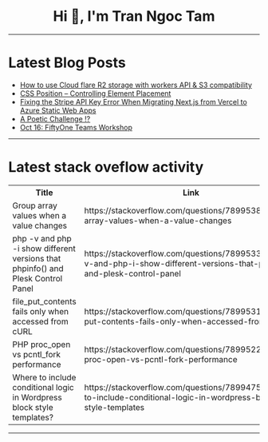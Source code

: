 <h1 align="center">Hi 👋, I'm Tran Ngoc Tam</h1>

---

# Latest Blog Posts 
<!-- BLOG-POST-LIST:START -->
- [How to use Cloud flare R2 storage with workers API &amp; S3 compatibility](https://dev.to/sanya_lazy/how-to-use-cloud-flare-r2-storage-with-workers-api-s3-compatibility-44lf)
- [CSS Position – Controlling Element Placement](https://dev.to/ridoy_hasan/css-position-controlling-element-placement-3f6e)
- [Fixing the Stripe API Key Error When Migrating Next.js from Vercel to Azure Static Web Apps](https://dev.to/rajeshkumaryadavdotcom/fixing-the-stripe-api-key-error-when-migrating-nextjs-from-vercel-to-azure-static-web-apps-3e7l)
- [A Poetic Challenge !?](https://dev.to/kavya-sahai-god/a-poetic-challenge--24m1)
- [Oct 16: FiftyOne Teams Workshop](https://dev.to/voxel51/oct-16-fiftyone-teams-workshop-5f2p)
<!-- BLOG-POST-LIST:END -->

---

# Latest stack oveflow activity
<table>
  <tr><th>Title</th><th>Link</th></tr>
  <!-- STACKOVERFLOW:START --><tr><td>Group array values when a value changes</td><td>https://stackoverflow.com/questions/78995384/group-array-values-when-a-value-changes</td></tr><tr><td>php -v and php -i show different versions that phpinfo&lpar;&rpar; and Plesk Control Panel</td><td>https://stackoverflow.com/questions/78995339/php-v-and-php-i-show-different-versions-that-phpinfo-and-plesk-control-panel</td></tr><tr><td>file_put_contents fails only when accessed from cURL</td><td>https://stackoverflow.com/questions/78995319/file-put-contents-fails-only-when-accessed-from-curl</td></tr><tr><td>PHP proc_open vs pcntl_fork performance</td><td>https://stackoverflow.com/questions/78995223/php-proc-open-vs-pcntl-fork-performance</td></tr><tr><td>Where to include conditional logic in Wordpress block style templates?</td><td>https://stackoverflow.com/questions/78994758/where-to-include-conditional-logic-in-wordpress-block-style-templates</td></tr><!-- STACKOVERFLOW:END -->
</table>

---


